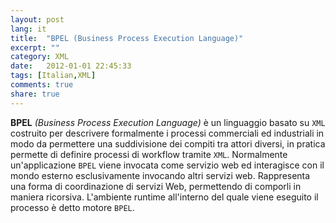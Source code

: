 ```yaml
---
layout: post
lang: it
title:  "BPEL (Business Process Execution Language)"
excerpt: ""
category: XML
date:   2012-01-01 22:45:33
tags: [Italian,XML]
comments: true
share: true
---
```




**BPEL** *(Business Process Execution Language)* è un linguaggio basato su `XML` costruito per descrivere formalmente i processi commerciali ed industriali in modo da permettere una suddivisione dei compiti tra attori diversi, in pratica permette di definire processi di workflow tramite `XML`.
Normalmente un'applicazione `BPEL` viene invocata come servizio web ed interagisce con il mondo esterno esclusivamente invocando altri servizi web. 
Rappresenta una forma di coordinazione di servizi Web, permettendo di comporli in maniera ricorsiva. 
L'ambiente runtime all'interno del quale viene eseguito il processo è detto motore `BPEL`.


